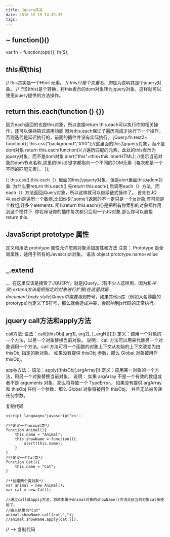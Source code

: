 ```yaml
---
title: Jquery简写
date: 2016-12-15 14:49:37
tags:
---
```

## ~ function($) {}($) 

var fn = function(opt){};
fn($);

## $this和$(this)
// this其实是一个Html 元素。
// $this 只是个变量名，加$是为说明其是个jquery对象。
// 而$(this)是个转换，将this表示的dom对象转为jquery对象，这样就可以使用jquery提供的方法操作。

## return this.each(function () {})
因为each返回的也是this对象，所以直接return this.each可以执行你的相关操作，还可以保持链式调用功能
因为this.each保证了遍历完成才执行下一个操作，否则迭代是延迟执行的，前面的插件并没有实际执行。
jQuery.fn.test2= function(){ 
   this.css("background","#ff0");//这里面的this为jquery对象，而不是dom对象 
   return this.each(function(){ //遍历匹配的元素，此处的this表示为jquery对象，而不是dom对象 
          alert("this"+this+this.innerHTML); //提示当前对象的dom节点名称,这里的this关键字都指向一个不同的DOM元素（每次都是一个不同的匹配元素）。 
          }); 

};
this.css(),this.each（）里面的this为jquery对象，但是alert里面this为dom对象.
为什么要return this.each()
先return this.each(),后调用each（）方法，而each（）方法返回jQuery对象，所以这样就可以继续链式操作了。
首先在JQ中,each是遍历一个数组,比如你$('.some')返回的不一定只是一个jq对象,有可能是个数组,好多个elements.
所以return this.each(){}是把所有你索引的对象都作用到这个插件下.
你若保证你的插件每次都只会用一个JQ对象,那么你可以直接return this.


## JavaScript prototype 属性
定义和用法
prototype 属性允许您向对象添加属性和方法
注意： Prototype 是全局属性，适用于所有的Javascript对象。
语法
object.prototype.name=value

## _.extend
_，在这里应该是接管了JQUERY，就是jQuery。(有不少人这样用，因为和$冲突)
_.extend方法是把指定的对象进行扩展(在这里就是document.body.style)
Query中需要用到$符号，如果其他js库（例如大名鼎鼎的prototype)也定义了$符号，那么就会造成冲突，会影响到js代码的正常执行。

## jquery call方法和apply方法
call方法: 
语法：call([thisObj[,arg1[, arg2[,   [,.argN]]]]]) 
定义：调用一个对象的一个方法，以另一个对象替换当前对象。 
说明： 
call 方法可以用来代替另一个对象调用一个方法。call 方法可将一个函数的对象上下文从初始的上下文改变为由 thisObj 指定的新对象。 
如果没有提供 thisObj 参数，那么 Global 对象被用作 thisObj。 

apply方法： 
语法：apply([thisObj[,argArray]]) 
定义：应用某一对象的一个方法，用另一个对象替换当前对象。 
说明： 
如果 argArray 不是一个有效的数组或者不是 arguments 对象，那么将导致一个 TypeError。 
如果没有提供 argArray 和 thisObj 任何一个参数，那么 Global 对象将被用作 thisObj， 并且无法被传递任何参数。 


复制代码
  
    <script language="javascript"><!--
   
    /**定义一个animal类*/  
    function Animal(){   
        this.name = "Animal";   
        this.showName = function(){   
            alert(this.name);   
        }   
    }   
    /**定义一个Cat类*/  
    function Cat(){   
        this.name = "Cat";   
    }   
      
    /**创建两个类对象*/  
    var animal = new Animal();   
    var cat = new Cat();   
      
    //通过call或apply方法，将原本属于Animal对象的showName()方法交给当前对象cat来使用了。   
    //输入结果为"Cat"   
    animal.showName.call(cat,",");   
    //animal.showName.apply(cat,[]);   
        
      
    
// --></script> 
复制代码